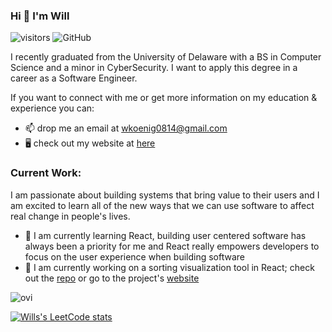 ### Hi 👋 I'm Will

![visitors](https://visitor-badge.laobi.icu/badge?page_id=willk0814.willk0814)
<img alt="GitHub" src="https://img.shields.io/badge/dynamic/json?logo=github&label=GitHub+Followers&labelColor=282c34&color=181717&query=%24.data.totalSubs&url=https%3A%2F%2Fapi.spencerwoo.com%2Fsubstats%2F%3Fsource%3Dgithub%26queryKey%3Dwillk0814&longCache=true"/>


I recently graduated from the University of Delaware with a BS in Computer Science and a minor in CyberSecurity.  I want to apply this degree in a career as a Software Engineer.

If you want to connect with me or get more information on my education & experience you can:
- 📫 drop me an email at wkoenig0814@gmail.com
- 🖥️ check out my website at [here](https://willk0814.github.io/personal_portfolio/)

### Current Work:
I am passionate about building systems that bring value to their users and I am excited to learn all of the new ways that we can use software to affect real change in people's lives.
- 🌱 I am currently learning React, building user centered software has always been a priority for me and React      really empowers developers to focus on the user experience when building software
- 🔨 I am currently working on a sorting visualization tool in React; check out the [repo](https://github.com/willk0814/sorting_visualizer) or go to the project's [website](https://willk0814.github.io/sorting_visualizer/)   

<img src="https://github-readme-stats.vercel.app/api/top-langs?username=willk0814&show_icons=true&locale=en&layout=compact&theme=chartreuse-dark" alt="ovi" />

[![Wills's LeetCode stats](https://leetcode-stats-six.vercel.app/api?username=willk0814)](https://github.com/willk0814/github-readme)



<!--
**willk0814/willk0814** is a ✨ _special_ ✨ repository because its `README.md` (this file) appears on your GitHub profile.

Here are some ideas to get you started:

- 🔭 I’m currently working on ...
- 🌱 I’m currently learning ...
- 👯 I’m looking to collaborate on ...
- 🤔 I’m looking for help with ...
- 💬 Ask me about ...
- 📫 How to reach me: ...
- 😄 Pronouns: ...
- ⚡ Fun fact: ...
-->
